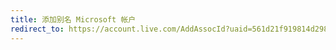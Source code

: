 ```yaml
---
title: 添加别名 Microsoft 帐户
redirect_to: https://account.live.com/AddAssocId?uaid=561d21f919814d29826c6435d2bcefed
---
```

